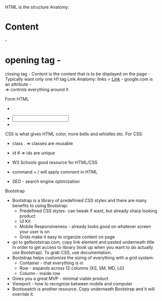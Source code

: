 HTML is the structure 
Anatomy:
<h1> Content</h1>
    - <h1> opening tag
    - </h1> closing tag
    - Content is the content that is to be displayed on the page
- Typically want only one H1 tag
 Link Anatomy:
    links = <a href= "www.google.com">Link</a>
        - google.com is an attribute
- <div></div> => controls everything around it

Form HTML
- <form></form>
- <input>
- <labels>

CSS is what gives HTML color, more bells and whistles etc.
For CSS:
- class . => classes are reusable
- id # => ids are unique

- W3 Schools good resource for HTML/CSS
- command + / will apply comment in HTML
- SEO - search engine optimization

Bootstrap
- Bootstrap is a library of predefinied CSS styles and there are many benefits to using Bootstrap:
    - Predefined CSS styles- can tweak if want, but already sharp looking product
    - UI Kit
    - Mobile Responsiveness - already looks good on whatever screen your user is on
    - Grids make it easy to organzie content on page
- go to getbootstrap.com, copy link element and pasted underneath title in order to get access to library (look up when you want to do actually use Bootstrap).  To grab CSS, use documentation.
- Bootstrap helps customize the sizing of everything with a grid system:
    - Container - that everything is in
    - Row - expands across 12 columns (XS, SM, MD, LG)
    - Column - inside row
- Gives you a great MVP - minimal viable product
- Viewport - how to recognize between mobile and computer
- Bootswatch is another resource.  Copy underneath Bootstrap and it will override it.





